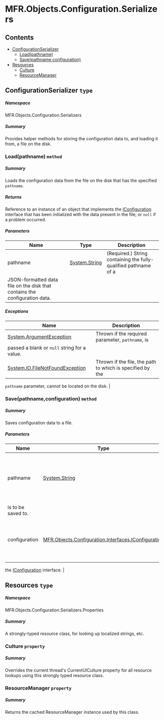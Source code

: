 <a name='assembly'></a>
# MFR.Objects.Configuration.Serializers

## Contents

- [ConfigurationSerializer](#T-MFR-Objects-Configuration-Serializers-ConfigurationSerializer 'MFR.Objects.Configuration.Serializers.ConfigurationSerializer')
  - [Load(pathname)](#M-MFR-Objects-Configuration-Serializers-ConfigurationSerializer-Load-System-String- 'MFR.Objects.Configuration.Serializers.ConfigurationSerializer.Load(System.String)')
  - [Save(pathname,configuration)](#M-MFR-Objects-Configuration-Serializers-ConfigurationSerializer-Save-System-String,MFR-Objects-Configuration-Interfaces-IConfiguration- 'MFR.Objects.Configuration.Serializers.ConfigurationSerializer.Save(System.String,MFR.Objects.Configuration.Interfaces.IConfiguration)')
- [Resources](#T-MFR-Objects-Configuration-Serializers-Properties-Resources 'MFR.Objects.Configuration.Serializers.Properties.Resources')
  - [Culture](#P-MFR-Objects-Configuration-Serializers-Properties-Resources-Culture 'MFR.Objects.Configuration.Serializers.Properties.Resources.Culture')
  - [ResourceManager](#P-MFR-Objects-Configuration-Serializers-Properties-Resources-ResourceManager 'MFR.Objects.Configuration.Serializers.Properties.Resources.ResourceManager')

<a name='T-MFR-Objects-Configuration-Serializers-ConfigurationSerializer'></a>
## ConfigurationSerializer `type`

##### Namespace

MFR.Objects.Configuration.Serializers

##### Summary

Provides helper methods for storing the configuration data to, and
loading it from, a file on the disk.

<a name='M-MFR-Objects-Configuration-Serializers-ConfigurationSerializer-Load-System-String-'></a>
### Load(pathname) `method`

##### Summary

Loads the configuration data from the file on the disk that has the
specified `pathname`.

##### Returns

Reference to an instance of an object that implements the
[IConfiguration](#T-MFR-Objects-IConfiguration 'MFR.Objects.IConfiguration')
interface that has been
initialized with the data present in the file; or
`null`
if a problem occurred.

##### Parameters

| Name | Type | Description |
| ---- | ---- | ----------- |
| pathname | [System.String](http://msdn.microsoft.com/query/dev14.query?appId=Dev14IDEF1&l=EN-US&k=k:System.String 'System.String') | (Required.) String containing the fully-qualified pathname of a
JSON-formatted data file on the disk that contains the configuration data. |

##### Exceptions

| Name | Description |
| ---- | ----------- |
| [System.ArgumentException](http://msdn.microsoft.com/query/dev14.query?appId=Dev14IDEF1&l=EN-US&k=k:System.ArgumentException 'System.ArgumentException') | Thrown if the required parameter, `pathname`, is
passed a blank or `null` string for a value. |
| [System.IO.FileNotFoundException](http://msdn.microsoft.com/query/dev14.query?appId=Dev14IDEF1&l=EN-US&k=k:System.IO.FileNotFoundException 'System.IO.FileNotFoundException') | Thrown if the file, the path to which is specified by the
`pathname`
parameter, cannot be located on the disk. |

<a name='M-MFR-Objects-Configuration-Serializers-ConfigurationSerializer-Save-System-String,MFR-Objects-Configuration-Interfaces-IConfiguration-'></a>
### Save(pathname,configuration) `method`

##### Summary

Saves configuration data to a file.

##### Parameters

| Name | Type | Description |
| ---- | ---- | ----------- |
| pathname | [System.String](http://msdn.microsoft.com/query/dev14.query?appId=Dev14IDEF1&l=EN-US&k=k:System.String 'System.String') | (Required.) String containing the pathname of the file that the data
is to be saved to. |
| configuration | [MFR.Objects.Configuration.Interfaces.IConfiguration](#T-MFR-Objects-Configuration-Interfaces-IConfiguration 'MFR.Objects.Configuration.Interfaces.IConfiguration') | (Required.) Reference to an instance of an object that implements
the
[IConfiguration](#T-MFR-Objects-Configuration-Interfaces-IConfiguration 'MFR.Objects.Configuration.Interfaces.IConfiguration')
interface. |

<a name='T-MFR-Objects-Configuration-Serializers-Properties-Resources'></a>
## Resources `type`

##### Namespace

MFR.Objects.Configuration.Serializers.Properties

##### Summary

A strongly-typed resource class, for looking up localized strings, etc.

<a name='P-MFR-Objects-Configuration-Serializers-Properties-Resources-Culture'></a>
### Culture `property`

##### Summary

Overrides the current thread's CurrentUICulture property for all
  resource lookups using this strongly typed resource class.

<a name='P-MFR-Objects-Configuration-Serializers-Properties-Resources-ResourceManager'></a>
### ResourceManager `property`

##### Summary

Returns the cached ResourceManager instance used by this class.
